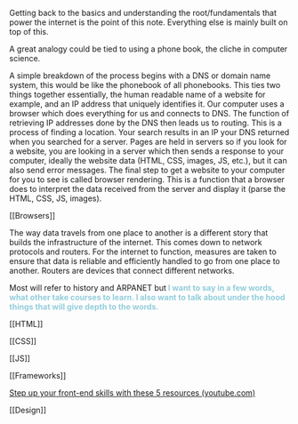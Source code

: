 Getting back to the basics and understanding the root/fundamentals that power the internet is the point of this note. Everything else is mainly built on top of this. 

A great analogy could be tied to using a phone book, the cliche in computer science. 

A simple breakdown of the process begins with a DNS or domain name system, this would be like the phonebook of all phonebooks. This ties two things together essentially, the human readable name of a website for example, and an IP address that uniquely identifies it. Our computer uses a browser which does everything for us and connects to DNS. The function of retrieving IP addresses done by the DNS then leads us to routing. This is a process of finding a location. Your search results in an IP your DNS returned when you searched for a server. Pages are held in servers so if you look for a website, you are looking in a server which then sends a response to your computer, ideally the website data (HTML, CSS, images, JS, etc.), but it can also send error messages. The final step to get a website to your computer for you to see is called browser rendering. This is a function that a browser does to interpret the data received from the server and display it (parse the HTML, CSS, JS, images). 

[[Browsers]]

The way data travels from one place to another is a different story that builds the infrastructure of the internet. This comes down to network protocols and routers. For the internet to function, measures are taken to ensure that data is reliable and efficiently handled to go from one place to another. Routers are devices that connect different networks. 

Most will refer to history and ARPANET but<font color="#92cddc"><strong> I want to say in a few words, what other take courses to learn. I also want to talk about under the hood things that will give depth to the words. </strong></font>

[[HTML]]

[[CSS]]

[[JS]]

[[Frameworks]]

[Step up your front-end skills with these 5 resources (youtube.com)](https://www.youtube.com/watch?v=QqDH5sYzDS8&list=PL4-IK0AVhVjMylAEgsiMvj3rt4Eb_lI1k&index=13)

[[Design]]